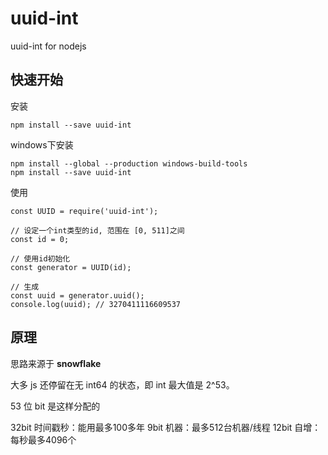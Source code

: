 # uuid-int

uuid-int for nodejs

## 快速开始

安装

```
npm install --save uuid-int
```
windows下安装
```
npm install --global --production windows-build-tools
npm install --save uuid-int
```
使用

```
const UUID = require('uuid-int');

// 设定一个int类型的id, 范围在 [0, 511]之间
const id = 0;

// 使用id初始化
const generator = UUID(id);

// 生成
const uuid = generator.uuid();
console.log(uuid); // 3270411116609537
```

## 原理

思路来源于 **snowflake**

大多 js 还停留在无 int64 的状态，即 int 最大值是 2^53。

53 位 bit 是这样分配的

32bit 时间戳秒：能用最多100多年
9bit 机器：最多512台机器/线程
12bit 自增：每秒最多4096个

